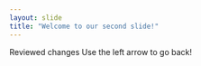 ```yaml
---
layout: slide
title: "Welcome to our second slide!"
---
```

Reviewed changes
Use the left arrow to go back!
